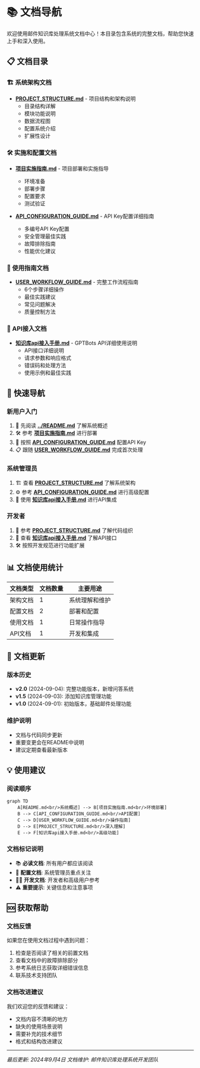 # 📚 文档导航

欢迎使用邮件知识库处理系统文档中心！本目录包含系统的完整文档，帮助您快速上手和深入使用。

## 📋 文档目录

### 🏗️ 系统架构文档
- **[PROJECT_STRUCTURE.md](./PROJECT_STRUCTURE.md)** - 项目结构和架构说明
  - 目录结构详解
  - 模块功能说明  
  - 数据流程图
  - 配置系统介绍
  - 扩展性设计

### 🛠️ 实施和配置文档
- **[项目实施指南.md](./项目实施指南.md)** - 项目部署和实施指导
  - 环境准备
  - 部署步骤
  - 配置要求
  - 测试验证

- **[API_CONFIGURATION_GUIDE.md](./API_CONFIGURATION_GUIDE.md)** - API Key配置详细指南
  - 多编号API Key配置
  - 安全管理最佳实践
  - 故障排除指南
  - 性能优化建议

### 📖 使用指南文档
- **[USER_WORKFLOW_GUIDE.md](./USER_WORKFLOW_GUIDE.md)** - 完整工作流程指南
  - 6个步骤详细操作
  - 最佳实践建议
  - 常见问题解决
  - 质量控制方法

### 🔗 API接入文档
- **[知识库api接入手册.md](./知识库api接入手册.md)** - GPTBots API详细使用说明
  - API接口详细说明
  - 请求参数和响应格式
  - 错误码和处理方法
  - 使用示例和最佳实践

## 🚀 快速导航

### 新用户入门
1. 📖 先阅读 **[../README.md](../README.md)** 了解系统概述
2. 🛠️ 参考 **[项目实施指南.md](./项目实施指南.md)** 进行部署
3. 🔑 按照 **[API_CONFIGURATION_GUIDE.md](./API_CONFIGURATION_GUIDE.md)** 配置API Key
4. 📋 跟随 **[USER_WORKFLOW_GUIDE.md](./USER_WORKFLOW_GUIDE.md)** 完成首次处理

### 系统管理员
1. 🏗️ 查看 **[PROJECT_STRUCTURE.md](./PROJECT_STRUCTURE.md)** 了解系统架构
2. ⚙️ 参考 **[API_CONFIGURATION_GUIDE.md](./API_CONFIGURATION_GUIDE.md)** 进行高级配置
3. 🔧 使用 **[知识库api接入手册.md](./知识库api接入手册.md)** 进行API集成

### 开发者
1. 📁 参考 **[PROJECT_STRUCTURE.md](./PROJECT_STRUCTURE.md)** 了解代码组织
2. 🔗 查看 **[知识库api接入手册.md](./知识库api接入手册.md)** 了解API接口
3. 🛠️ 按照开发规范进行功能扩展

## 📊 文档使用统计

| 文档类型 | 文档数量 | 主要用途 |
|---------|---------|----------|
| 架构文档 | 1 | 系统理解和维护 |
| 配置文档 | 2 | 部署和配置 |
| 使用文档 | 1 | 日常操作指导 |
| API文档 | 1 | 开发和集成 |

## 🔄 文档更新

### 版本历史
- **v2.0** (2024-09-04): 完整功能版本，新增问答系统
- **v1.5** (2024-09-03): 添加知识库管理功能
- **v1.0** (2024-09-01): 初始版本，基础邮件处理功能

### 维护说明
- 文档与代码同步更新
- 重要变更会在README中说明
- 建议定期查看最新版本

## 💡 使用建议

### 阅读顺序
```mermaid
graph TD
    A[README.md<br/>系统概述] --> B[项目实施指南.md<br/>环境部署]
    B --> C[API_CONFIGURATION_GUIDE.md<br/>API配置]
    C --> D[USER_WORKFLOW_GUIDE.md<br/>操作指南]
    D --> E[PROJECT_STRUCTURE.md<br/>深入理解]
    E --> F[知识库api接入手册.md<br/>高级功能]
```

### 文档标记说明
- 📚 **必读文档**: 所有用户都应该阅读
- 🔧 **配置文档**: 系统管理员重点关注  
- 👨‍💻 **开发文档**: 开发者和高级用户参考
- ⚠️ **重要提示**: 关键信息和注意事项

## 🆘 获取帮助

### 文档反馈
如果您在使用文档过程中遇到问题：
1. 检查是否阅读了相关的前置文档
2. 查看文档中的故障排除部分
3. 参考系统日志获取详细错误信息
4. 联系技术支持团队

### 文档改进建议
我们欢迎您的反馈和建议：
- 文档内容不清晰的地方
- 缺失的使用场景说明
- 需要补充的技术细节
- 格式和结构改进建议

---

*最后更新: 2024年9月4日*
*文档维护: 邮件知识库处理系统开发团队*
